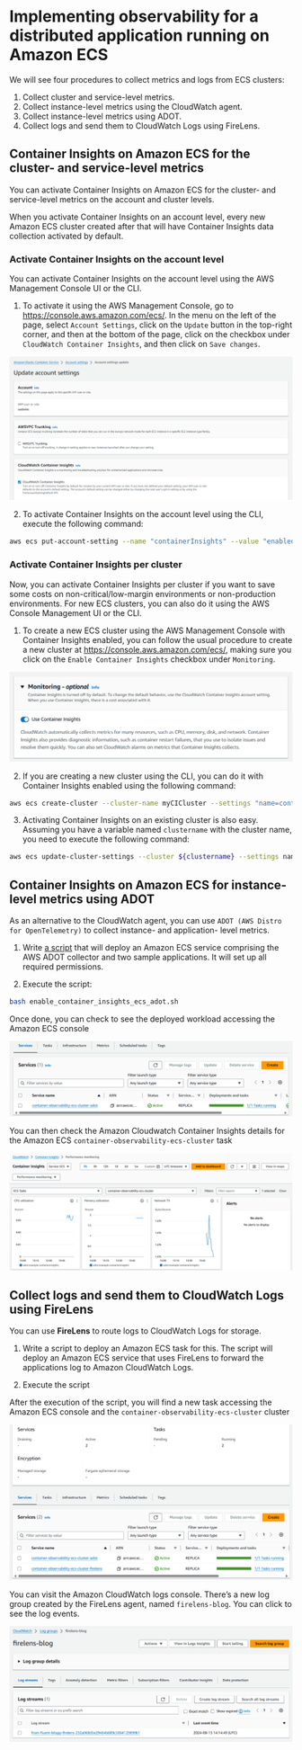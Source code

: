 # Implementing observability for a distributed application running on Amazon ECS

We will see four procedures to collect metrics and logs from ECS clusters:

1. Collect cluster and service-level metrics.
2. Collect instance-level metrics using the CloudWatch agent.
3. Collect instance-level metrics using ADOT.
4. Collect logs and send them to CloudWatch Logs using FireLens.

## Container Insights on Amazon ECS for the cluster- and service-level metrics

You can activate Container Insights on Amazon ECS for the cluster- and service-level metrics on the account and cluster levels.

When you activate Container Insights on an account level, every new Amazon ECS cluster created after that will have Container Insights data collection activated by default.

### Activate Container Insights on the account level

You can activate Container Insights on the account level using the AWS Management Console UI or the CLI.

1. To activate it using the AWS Management Console, go to https://console.aws.amazon.com/ecs/. In the menu on the left of the page, select `Account Settings`, click on the `Update` button in the top-right corner, and then at the bottom of the page, click on the checkbox under `CloudWatch Container Insights`, and then click on `Save changes`.

![account-level-insights](/images/account-level-insights.png)

2. To activate Container Insights on the account level using the CLI, execute the following command:

```sh
aws ecs put-account-setting --name "containerInsights" --value "enabled"
```

### Activate Container Insights per cluster

Now, you can activate Container Insights per cluster if you want to save some costs on non-critical/low-margin environments or non-production environments. For new ECS clusters, you can also do it using the AWS Console Management UI or the CLI.

1. To create a new ECS cluster using the AWS Management Console with Container Insights enabled, you can follow the usual procedure to create a new cluster at https://console.aws.amazon.com/ecs/, making sure you click on the `Enable Container Insights` checkbox under `Monitoring`.

![container-level-insights](/images/container-level-insights.png)

2. If you are creating a new cluster using the CLI, you can do it with Container Insights enabled using the following command:

```sh
aws ecs create-cluster --cluster-name myCICluster --settings "name=containerInsights,value=enabled"
```

3. Activating Container Insights on an existing cluster is also easy. Assuming you have a variable named `clustername` with the cluster name, you need to execute the following command:

```sh
aws ecs update-cluster-settings --cluster ${clustername} --settings name=containerInsights,value=enabled --region ${AWS_REGION}
```

## Container Insights on Amazon ECS for instance-level metrics using ADOT

As an alternative to the CloudWatch agent, you can use `ADOT (AWS Distro for OpenTelemetry)` to collect instance- and application- level metrics.

1. Write [a script](../enable_container_insights_ecs_adot.sh) that will deploy an Amazon ECS service comprising the AWS ADOT collector and two sample applications. It will set up all required permissions.

2. Execute the script:

```sh
bash enable_container_insights_ecs_adot.sh
```

Once done, you can check to see the deployed workload accessing the Amazon ECS console

![cluster-adot](/images/cluster-adot.png)

You can then check the Amazon Cloudwatch Container Insights details for the Amazon ECS `container-observability-ecs-cluster` task

![adot-task-insight](/images/adot-task-insight.png)

## Collect logs and send them to CloudWatch Logs using FireLens

You can use **FireLens** to route logs to CloudWatch Logs for storage. 

1. Write a script to deploy an Amazon ECS task for this. The script will deploy an Amazon ECS service that uses FireLens to forward the applications log to Amazon CloudWatch Logs.

2. Execute the script

After the execution of the script, you will find a new task accessing the Amazon ECS console and the `container-observability-ecs-cluster` cluster

![firelens-service](/images/firelens-service.png)

You can visit the Amazon CloudWatch logs console. There’s a new log group created by the FireLens agent, named `firelens-blog`. You can click to see the log events.

![firelens-blog](/images/firelens-blog.png)

